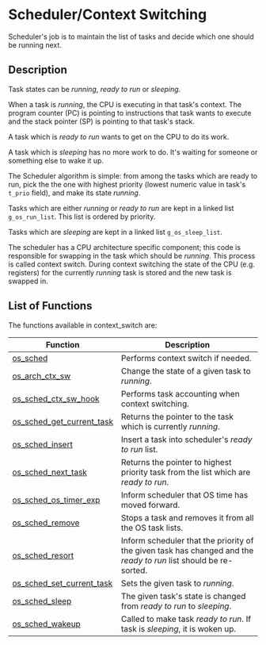# Scheduler/Context Switching


Scheduler's job is to maintain the list of tasks and decide which one should be running next.

## Description

Task states can be *running*, *ready to run* or *sleeping*.

When a task is *running*, the CPU is executing in that task's context. The program counter (PC) is pointing to instructions that task wants to execute and the stack pointer (SP) is pointing to that task's stack.

A task which is *ready to run* wants to get on the CPU to do its work.

A task which is *sleeping* has no more work to do. It's waiting for someone or something else to wake it up.

The Scheduler algorithm is simple: from among the tasks which are ready to run, pick the the one with highest priority (lowest numeric value in task's `t_prio` field), and make its state *running*.

Tasks which are either *running* or *ready to run* are kept in a linked list `g_os_run_list`. This list is ordered by priority.

Tasks which are *sleeping* are kept in a linked list `g_os_sleep_list`.

The scheduler has a CPU architecture specific component; this code is responsible for swapping in the task which should be *running*. This process is called context switch. During context switching the state of the CPU (e.g. registers) for the currently *running* task is stored and the new task is swapped in.


## List of Functions


The functions available in context_switch are:

| **Function** | **Description** |
|-----------|-------------|
| [os_sched](os_sched.md) | Performs context switch if needed. |
| [os_arch_ctx_sw](os_arch_ctx_sw.md) | Change the state of a given task to *running*. |
| [os_sched_ctx_sw_hook](os_sched_ctx_sw_hook.md) | Performs task accounting when context switching. |
| [os_sched_get_current_task](os_sched_get_current_task.md) | Returns the pointer to the task which is currently *running*. |
| [os_sched_insert](os_sched_insert.md) | Insert a task into scheduler's *ready to run* list. |
| [os_sched_next_task](os_sched_next_task.md) | Returns the pointer to highest priority task from the list which are *ready to run*. |
| [os_sched_os_timer_exp](os_sched_os_timer_exp.md) | Inform scheduler that OS time has moved forward. |
| [os_sched_remove](os_sched_remove.md) | Stops a task and removes it from all the OS task lists. |
| [os_sched_resort](os_sched_resort.md) | Inform scheduler that the priority of the given task has changed and the *ready to run* list should be re-sorted. |
| [os_sched_set_current_task](os_sched_set_current_task.md) | Sets the given task to *running*. |
| [os_sched_sleep](os_sched_sleep.md) | The given task's state is changed from *ready to run* to *sleeping*. |
| [os_sched_wakeup](os_sched_wakeup.md) | Called to make task *ready to run*. If task is *sleeping*, it is woken up. |
